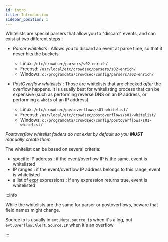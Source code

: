 ```yaml
---
id: intro
title: Introduction
sidebar_position: 1
---
```



Whitelists are special parsers that allow you to "discard" events, and can exist at two different steps :

 - *Parser whitelists* : Allows you to discard an event at parse time, so that it never hits the buckets.
    - Linux: `/etc/crowdsec/parsers/s02-enrich/`
    - Freebsd: `/usr/local/etc/crowdsec/parsers/s02-enrich/`
    - Windows: `c:/programdata/crowdsec/config/parsers/s02-enrich/`


 - *PostOverflow whitelists* : Those are whitelists that are checked *after* the overflow happens. It is usually best for whitelisting process that can be expensive (such as performing reverse DNS on an IP address, or performing a `whois` of an IP address).
    - Linux: `/etc/crowdsec/postoverflows/s01-whitelist/`
    - Freebsd: `/usr/local/etc/crowdsec/postoverflows/s01-whitelist/`
    - Windows: `c:/programdata/crowdsec/config/postoverflows/s01-whitelist/`

*Postoverflow whitelist folders do not exist by default so you **MUST** manually create them*

The whitelist can be based on several criteria:

 - specific IP address : if the event/overflow IP is the same, event is whitelisted
 - IP ranges : if the event/overflow IP address belongs to this range, event is whitelisted
 - a list of [expr](https://github.com/antonmedv/expr) expressions : if any expression returns true, event is whitelisted

:::info

While the whitelists are the same for parser or postoverflows, beware that field names might change.

Source ip is usually in `evt.Meta.source_ip` when it's a log, but `evt.Overflow.Alert.Source.IP` when it's an overflow

:::



